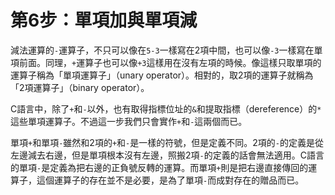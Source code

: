 # 第6步：單項加與單項減

減法運算的`-`運算子，不只可以像在`5-3`一樣寫在2項中間，也可以像`-3`一樣寫在單項前面。同理，`+`運算子也可以像`+3`這樣用在沒有左項的時候。像這樣只取單項的運算子稱為「單項運算子」（unary operator）。相對的，取2項的運算子就稱為「2項運算子」（binary operator）。

C語言中，除了`+`和`-`以外，也有取得指標位址的`&`和提取指標（dereference）的`*`這些單項運算子。不過這一步我們只會實作`+`和`-`這兩個而已。

單項`+`和單項`-`雖然和2項的`+`和`-`是一樣的符號，但是定義不同。2項的`-`的定義是從左邊減去右邊，但是單項根本沒有左邊，照搬2項`-`的定義的話會無法適用。C語言的單項`-`是定義為把右邊的正負號反轉的運算。而單項`+`則是把右邊直接傳回的運算子，這個運算子的存在並不是必要，是為了單項`-`而成對存在的贈品而已。

